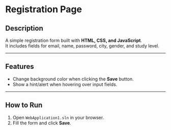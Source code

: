 # Registration Page

## Description
A simple registration form built with **HTML, CSS, and JavaScript**.  
It includes fields for email, name, password, city, gender, and study level.

---

## Features
- Change background color when clicking the **Save** button.  
- Show a hint/alert when hovering over input fields.  

---

## How to Run
1. Open `WebApplication1.sln` in your browser.  
2. Fill the form and click **Save**.  
